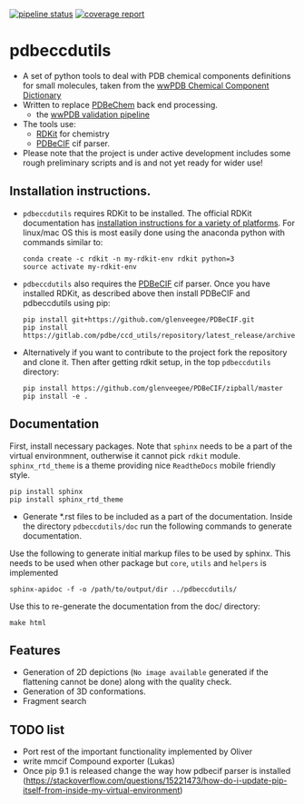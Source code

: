 [![pipeline status](https://gitlab.com/pdbe/ccdutils/badges/refactoring/pipeline.svg)](https://gitlab.com/pdbe/ccdutils/commits/refactoring)
[![coverage report](https://gitlab.com/pdbe/ccdutils/badges/refactoring/coverage.svg)](https://gitlab.com/pdbe/ccdutils/commits/refactoring)

# pdbeccdutils

* A set of python tools to deal with PDB chemical components definitions
  for small molecules, taken from the 
  [wwPDB Chemical Component Dictionary](https://www.wwpdb.org/data/ccd)
* Written to replace [PDBeChem](http://pdbe.org/chemistry/) back end
  processing.
  * the [wwPDB validation pipeline](https://www.wwpdb.org/validation/validation-reports)
* The tools use:
  * [RDKit](http://www.rdkit.org/) for chemistry
  * [PDBeCIF](https://github.com/glenveegee/PDBeCIF.git) cif parser.
* Please note that the project is under active development includes some rough 
  preliminary scripts and is and not yet ready for wider use!

## Installation instructions.

* `pdbeccdutils` requires RDKit to be installed.
  The official RDKit documentation has
  [installation instructions for a variety of platforms](http://www.rdkit.org/docs/Install.html).
  For linux/mac OS this is most easily done using the anaconda python with
  commands similar to:

  ```
  conda create -c rdkit -n my-rdkit-env rdkit python=3
  source activate my-rdkit-env
  ```
* `pdbeccdutils` also requires the [PDBeCIF](https://github.com/glenveegee/PDBeCIF.git) cif parser.
  Once you have installed RDKit, as described above then install PDBeCIF and pdbeccdutils using pip:

  ```
  pip install git+https://github.com/glenveegee/PDBeCIF.git 
  pip install https://gitlab.com/pdbe/ccd_utils/repository/latest_release/archive.zip
  ```
* Alternatively if you want to contribute to the project fork the repository and clone
  it. Then after getting rdkit setup, in the top `pdbeccdutils` directory:
  
  ```
  pip install https://github.com/glenveegee/PDBeCIF/zipball/master
  pip install -e . 
  ```

## Documentation
 First, install necessary packages. Note that `sphinx` needs to be a part of the virtual
 environmnent, outherwise it cannot pick `rdkit` module. `sphinx_rtd_theme` is a theme providing
 nice `ReadtheDocs` mobile friendly style.
  
  ```
  pip install sphinx
  pip install sphinx_rtd_theme
  ```
  * Generate *.rst files to be included as a part of the documentation. Inside the directory
  `pdbeccdutils/doc` run the following commands to generate documentation.
  
  Use the following to generate initial markup files to be used by sphinx.
  This needs to be used when other package but `core`, `utils` and `helpers` is implemented
  
  ```
  sphinx-apidoc -f -o /path/to/output/dir ../pdbeccdutils/
  ```

  Use this to re-generate the documentation from the doc/ directory:
  ```
  make html
  ```


## Features
  * Generation of 2D depictions (`No image available` generated if the flattening cannot be done) along with the quality check.
  * Generation of 3D conformations.
  * Fragment search

## TODO list
  * Port rest of the important functionality implemented by Oliver
  * write mmcif Compound exporter (Lukas)
  * Once pip 9.1 is released change the way how pdbecif parser is installed (https://stackoverflow.com/questions/15221473/how-do-i-update-pip-itself-from-inside-my-virtual-environment)







